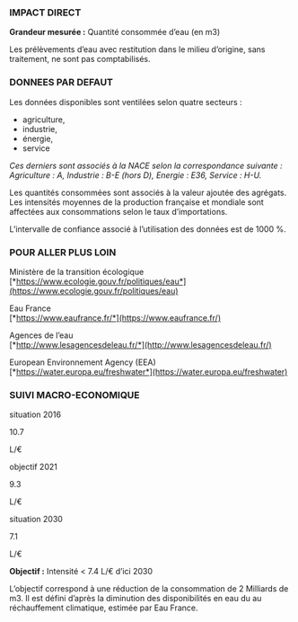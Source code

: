 ### IMPACT DIRECT

**Grandeur mesurée :** Quantité consommée d’eau (en m3)

Les prélèvements d’eau avec restitution dans le milieu d’origine, sans traitement, ne sont pas comptabilisés.

### DONNEES PAR DEFAUT

Les données disponibles sont ventilées selon quatre secteurs : 
* agriculture,
* industrie, 
* énergie,
* service  

*Ces derniers sont associés à la NACE selon la correspondance suivante : Agriculture : A, Industrie : B-E (hors D), Energie : E36, Service : H-U.*

Les quantités consommées sont associés à la valeur ajoutée des agrégats. Les intensités moyennes de la production française et mondiale sont affectées aux consommations selon le taux d’importations.

L’intervalle de confiance associé à l’utilisation des données est de 1000 %.

### POUR ALLER PLUS LOIN

Ministère de la transition écologique  
[*https://www.ecologie.gouv.fr/politiques/eau*](https://www.ecologie.gouv.fr/politiques/eau)

Eau France  
[*https://www.eaufrance.fr/*](https://www.eaufrance.fr/)

Agences de l’eau  
[*http://www.lesagencesdeleau.fr/*](http://www.lesagencesdeleau.fr/)

European Environnement Agency (EEA)  
[*https://water.europa.eu/freshwater*](https://water.europa.eu/freshwater)

### SUIVI MACRO-ECONOMIQUE

<div class="references-blocks">
    <div id="block-1">
    <p id="titre-block">situation 2016</p>
    <p id="value-block">10.7</p>
    <p id="unit-block">L/€</p>
    </div>
    <div id="block-2">
    <p id="titre-block">objectif 2021</p>
    <p id="value-block">9.3</p>
    <p id="unit-block">L/€</p>
    </div>
    <div id="block-3">
    <p id="titre-block">situation 2030</p>
    <p id="value-block">7.1</p>
    <p id="unit-block">L/€</p>
    </div>
</div>

**Objectif :** Intensité < 7.4 L/€ d’ici 2030

L’objectif correspond à une réduction de la consommation de 2 Milliards de m3. Il est défini d’après la diminution des disponibilités en eau du au réchauffement climatique, estimée par Eau France.